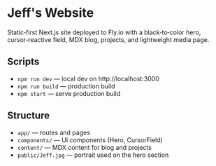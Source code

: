 # Jeff's Website

Static‑first Next.js site deployed to Fly.io with a black‑to‑color hero, cursor‑reactive field, MDX blog, projects, and lightweight media page.

## Scripts
- `npm run dev` — local dev on http://localhost:3000
- `npm run build` — production build
- `npm start` — serve production build

## Structure
- `app/` — routes and pages
- `components/` — UI components (Hero, CursorField)
- `content/` — MDX content for blog and projects
- `public/Jeff.jpg` — portrait used on the hero section


